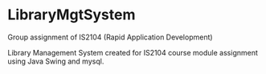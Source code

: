 # LibraryMgtSystem
Group assignment of IS2104 (Rapid Application Development)

Library Management System created for IS2104 course module assignment using Java Swing and mysql.
